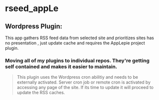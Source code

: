 # rseed_appLe
## Wordpress Plugin:

This app gathers RSS feed data from selected site and prioritizes sites has no presentation , just update cache and requires the AppLepie project plugin.

### Moving all of my plugins to individual repos. They're getting self contained and makes it easier to maintain.


> This plugin uses the Wordpress cron
> abilitiy and needs to be externally activated.
> Server cron job or remote cron is activated by accessing any page of the site.
> If its time to update it will proceed to update the RSS caches.
